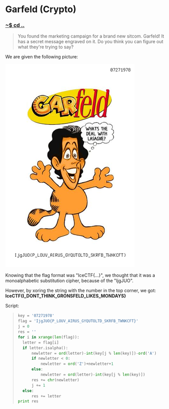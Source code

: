 # Garfeld (Crypto)

### [~$ cd ..](../)

> You found the marketing campaign for a brand new sitcom. Garfeld!
> It has a secret message engraved on it.
> Do you think you can figure out what they're trying to say?

We are given the following picture:

![garfeld.png](garfeld.png)

Knowing that the flag format was "IceCTF{...}", we thought that it was a monoalphabetic substitution cipher, because of the "IjgJUO".

However, by xoring the string with the number in the top corner, we got: **IceCTF{I_DONT_THINK_GRONSFELD_LIKES_MONDAYS}**

Script:

> ```python
>key = '07271978'
>flag = 'IjgJUO{P_LOUV_AIRUS_GYQUTOLTD_SKRFB_TWNKCFT}'
>j = 0
>res = ''
>for i in xrange(len(flag)):
>	letter = flag[i]
>	if letter.isalpha():
>		newletter = ord(letter)-int(key[j % len(key)])-ord('A')
>		if newletter < 0:
>			newletter = ord('Z')+newletter+1			
>		else:
>			newletter = ord(letter)-int(key[j % len(key)])
>		res += chr(newletter)
>		j += 1
>	else:
>		res += letter
>print res
> ```
